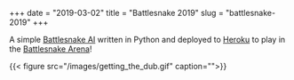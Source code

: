 +++
date = "2019-03-02"
title = "Battlesnake 2019"
slug = "battlesnake-2019"
+++

A simple [Battlesnake AI](http://battlesnake.io) written in Python and deployed to [Heroku](https://tommy-yum.herokuapp.com/) to play in the [Battlesnake Arena](https://play.battlesnake.io/)!

{{< figure src="/images/getting_the_dub.gif" caption="">}}



